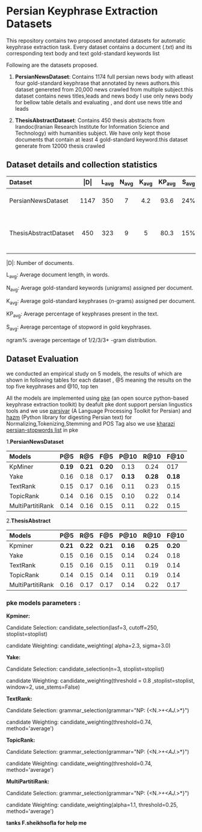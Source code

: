 # Persian Keyphrase Extraction Datasets

This repository contains two proposed annotated datasets for automatic keyphrase extraction task. Every dataset contains a document (.txt) and its corresponding text body and text gold-standard keywords list 

Following are the datasets  proposed.

1. **PersianNewsDataset**: Contains 1174 full persian news body with atleast four gold-standard keyphrase that annotated by news authors.this dataset genereted from 20,000 news crawled from multiple subject.this dataset contains news titles,leads and news body 
I use only news body for bellow table details and evaluating , and dont use news title and leads

2. **ThesisAbstractDataset**: Contains 450 thesis abstracts from Irandoc(Iranian Research Institute for Information Science and Technology) with humanities subject. We have only kept those documents that contain at least 4 gold-standard keyword.this dataset generate from 12000 thesis crawled 

## Dataset details and collection statistics

| Dataset | \|D\| | L<sub>avg</sub> | N<sub>avg</sub> | K<sub>avg</sub> | KP<sub>avg</sub>| S<sub>avg</sub>| ngram% | Description |
| :---         |     :---:      |     :---:      |     :---:      |     :---:      |     :---:     |     :---:     |     :---:     |         :--- |
| PersianNewsDataset   | 1147 |  350   | 7 | 4.2 | 93.6 | 24% | 14/50/24/12 | persian full news body dataset
| ThesisAbstractDataset     | 450 |  323 | 9 | 5 | 80.3 | 15% | 20/58/14/8 | Abstracts from thesis articles published in irandoc 

\|D\|: Number of documents.

L<sub>avg</sub>: Average document length, in words.

N<sub>avg</sub>: Average gold-standard keywords (unigrams) assigned per document.

K<sub>avg</sub>: Average gold-standard keyphrases (*n*-grams) assigned per document.

KP<sub>avg</sub>: Average percentage of keyphrases present in the text.

S<sub>avg</sub>: Average percentage of stopword in gold keyphrases.

ngram% :average percentage of 1/2/3/3+ -gram distribution.

## Dataset Evaluation
we conducted an empirical study on 5 models, the results of which are shown in  following  tables for each dataset , @5 meaning the results on the top five keyphrases and @10, top ten

All the models are implemented using [pke](https://github.com/boudinfl/pke) (an open source python-based keyphrase extraction toolkit)
by deafult pke dont support persian lingustics tools and we use [parsivar](https://github.com/ICTRC/Parsivar) (A Language Processing Toolkit for Persian) and [hazm](https://github.com/sobhe/hazm) (Python library for digesting Persian text) for Normalizing,Tokenizing,Stemming and POS Tag also we use [kharazi
persian-stopwords list](https://github.com/kharazi/persian-stopwords) in pke 

1.**PersianNewsDataset**

| Models | P@5| R@5 | F@5 | P@10 | R@10 | F@10 |
| :---         |     :---:      |     :---:      |     :---:      |     :---:      |     :---:      |          :---       |
|KpMiner	|**0.19**	|**0.21**|**0.20**|	0.13|	0.24|	017
|Yake|	0.16|	0.18|	0.17|	**0.13**|	**0.28**|	**0.18**
|TextRank	|0.15|	0.17|	0.16|	0.11|	0.23|	0.15
|TopicRank|	0.14|	0.16|	0.15|	0.10|	0.22|	0.14
|MultiPartitiRank|	0.14|	0.16|	0.15|	0.11|	0.22|	0.15


2.**ThesisAbstract**

| Models | P@5| R@5 | F@5 | P@10 | R@10 | F@10 |
| :---         |     :---:      |     :---:      |     :---:      |     :---:      |     :---:      |          :---       |
| Kpminer   |**0.21** |	**0.22** |	**0.21** |	**0.16** |	**0.25** |	**0.20**
| Yake      |0.15 |	0.16 |	0.15 |	0.14 |	0.24 |	0.18
|TextRank	|0.15 |	0.16 |	0.15 |	0.11 |	0.19 |	0.14
|TopicRank	|0.14 |	0.15 |	0.14 |	0.11 |	0.19 |	0.14
|MultiPartitiRank |	0.16 |	0.17 |	0.17 |	0.14 |	0.22 |	0.17

### pke models parameters :
**Kpminer:**

Candidate Selection: candidate_selection(lasf=3, cutoff=250, stoplist=stoplist)

candidate Weighting: candidate_weighting( alpha=2.3, sigma=3.0)

**Yake:**

  Candidate Selection: candidate_selection(n=3, stoplist=stoplist)
  
  candidate Weighting: candidate_weighting(threshold = 0.8 ,stoplist=stoplist, window=2, use_stems=False)
  
**TextRank:**

Candidate Selection: grammar_selection(grammar="NP: {<N.*>+<AJ.*>*}")

candidate Weighting: candidate_weighting(threshold=0.74, method='average')

**TopicRank:**

Candidate Selection: grammar_selection(grammar="NP: {<N.*>+<AJ.*>*}")

candidate Weighting: candidate_weighting(threshold=0.74, method='average')

**MultiPartitiRank:**

Candidate Selection: grammar_selection(grammar="NP: {<N.*>+<AJ.*>*}")

candidate Weighting: candidate_weighting(alpha=1.1, threshold=0.25, method='average')


**tanks F.sheikhsofla for help me**

